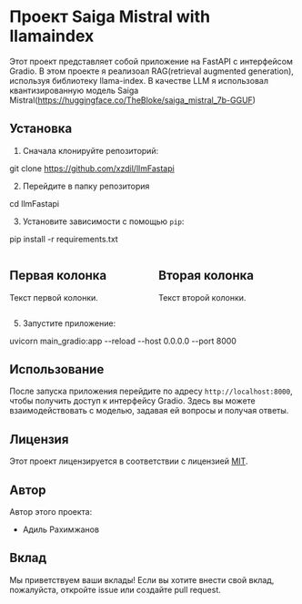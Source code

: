 # Проект Saiga Mistral with llamaindex

Этот проект представляет собой приложение на FastAPI с интерфейсом Gradio.
В этом проекте я реализоал RAG(retrieval augmented generation), используя библиотеку llama-index.
В качестве LLM я использовал квантизированную модель Saiga Mistral(https://huggingface.co/TheBloke/saiga_mistral_7b-GGUF)

## Установка

1. Сначала клонируйте репозиторий:

git clone https://github.com/xzdil/llmFastapi

2. Перейдите в папку репозитория

cd llmFastapi

3. Установите зависимости с помощью `pip`:

pip install -r requirements.txt

<div style="display: flex;">
  <div style="flex: 1; padding-right: 10px;">
    <h2>Первая колонка</h2>
    <p>Текст первой колонки.</p>
  </div>
  <div style="flex: 1; padding-left: 10px;">
    <h2>Вторая колонка</h2>
    <p>Текст второй колонки.</p>
  </div>
</div>


5. Запустите приложение:

uvicorn main_gradio:app --reload --host 0.0.0.0 --port 8000

## Использование

После запуска приложения перейдите по адресу `http://localhost:8000`, чтобы получить доступ к интерфейсу Gradio.
Здесь вы можете взаимодействовать с моделью, задавая ей вопросы и получая ответы.

## Лицензия

Этот проект лицензируется в соответствии с лицензией [MIT](LICENSE).

## Автор

Автор этого проекта:

- Адиль Рахимжанов

## Вклад

Мы приветствуем ваши вклады! Если вы хотите внести свой вклад, пожалуйста, откройте issue или создайте pull request.



